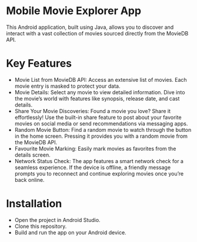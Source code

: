  # Mobile Movie Explorer App
 This Android application, built using Java, allows you to discover and interact with a vast collection of movies sourced directly from the MovieDB API.
# Key Features
* Movie List from MovieDB API:
Access an extensive list of movies.
Each movie entry is masked to protect your data.
* Movie Details:
Select any movie to view detailed information.
Dive into the movie’s world with features like synopsis, release date, and cast details.
* Share Your Movie Discoveries:
Found a movie you love? Share it effortlessly!
Use the built-in share feature to post about your favorite movies on social media or send recommendations via messaging apps.
* Random Movie Button:
Find a random movie to watch through the button in the home screen.
Pressing it provides you with a random movie from the MovieDB API.
* Favourite Movie Marking:
Easily mark movies as favorites from the details screen.
* Network Status Check:
The app features a smart network check for a seamless experience.
If the device is offline, a friendly message prompts you to reconnect and continue exploring movies once you’re back online.

# Installation
* Open the project in Android Studio.
* Clone this repository.
* Build and run the app on your Android device.

